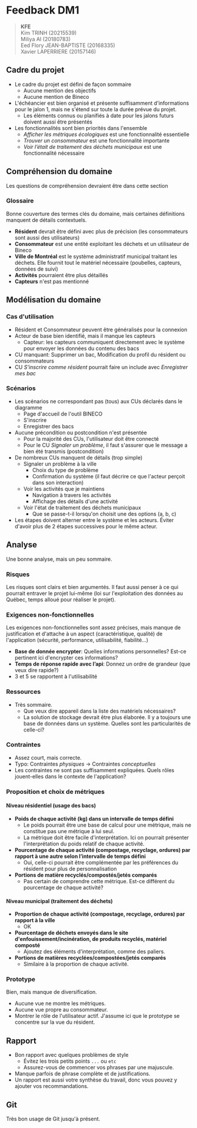 # Feedback DM1

> **KFE**  
> Kim TRINH (20215539)  
> Miliya AI (20180783)  
> Eed Flory JEAN-BAPTISTE (20168335)  
> Xavier LAPERRIERE (20157146)  

## Cadre du projet

- Le cadre du projet est défini de façon sommaire
  - Aucune mention des objectifs
  - Aucune mention de Bineco
- L'échéancier est bien organisé et présente suffisamment d'informations pour le jalon 1, mais ne s'étend sur toute la durée prévue du projet.
  - Les éléments connus ou planifiés à date pour les jalons futurs doivent aussi être présentés
- Les fonctionnalités sont bien priorités dans l'ensemble
  - *Afficher les métriques écologiques* est une fonctionnalité essentielle
  - *Trouver un consommateur* est une fonctionnalité importante
  - *Voir l’était de traitement des déchets municipaux* est une fonctionnalité nécessaire

## Compréhension du domaine

Les questions de compréhension devraient être dans cette section

### Glossaire

Bonne couverture des termes clés du domaine, mais certaines définitions manquent de détails contextuels.

- **Résident** devrait être défini avec plus de précision (les consommateurs sont aussi des utilisateurs)
- **Consommateur** est une entité exploitant les déchets et un utilisateur de Bineco
- **Ville de Montréal** est le système administratif municipal traitant les déchets. Elle fournit tout le matériel nécessaire (poubelles, capteurs, données de suivi)
- **Activités** pourraient être plus détaillés
- **Capteurs** n'est pas mentionné

## Modélisation du domaine

### Cas d'utilisation

- Résident et Consommateur peuvent être généralisés pour la connexion
- Acteur de base bien identifié, mais il manque les capteurs
  - Capteur: les capteurs communiquent directement avec le système pour envoyer les données du contenu des bacs
- CU manquant: Supprimer un bac, Modification du profil du résident ou consommateurs
- CU *S'inscrire comme résident* pourrait faire un include avec *Enregistrer mes bac*

### Scénarios

- Les scénarios ne correspondant pas (tous) aux CUs déclarés dans le diagramme
  - Page d'accueil de l'outil BINECO
  - S'inscrire
  - Enregistrer des bacs
- Aucune précondition ou postcondition n'est présentée
  - Pour la majorité des CUs, l'utilisateur doit être connecté
  - Pour le CU *Signaler un problème*, il faut s'assurer que le message a bien été transmis (postcondition)
- De nombreux CUs manquent de détails (trop simple)
  - Signaler un problème à la ville
    - Choix du type de problème
    - Confirmation du système (il faut décrire ce que l'acteur perçoit dans son interaction)
  - Voir les activités que je maintiens
    - Navigation à travers les activités
    - Affichage des détails d'une activité
  - Voir l'état de traitement des déchets municipaux
    - Que se passe-t-il lorsqu'on choisit une des options (a, b, c)
- Les étapes doivent alterner entre le système et les acteurs. Éviter d'avoir plus de 2 étapes successives pour le même acteur.

## Analyse

Une bonne analyse, mais un peu sommaire.

### Risques

Les risques sont clairs et bien argumentés. Il faut aussi penser à ce qui pourrait entraver le projet lui-même (loi sur l'exploitation des données au Québec, temps alloué pour réaliser le projet).

### Exigences non-fonctionnelles

Les exigences non-fonctionnelles sont assez précises, mais manque de justification et d'attache à un aspect (caractéristique, qualité) de l'application (sécurité, performance, utilisabilité, fiabilité...)

- **Base de donnée encrypter**: Quelles informations personnelles? Est-ce pertinent ici d'encrypter ces informations?
- **Temps de réponse rapide avec l’api**: Donnez un ordre de grandeur (que veux dire rapide?)
- 3 et 5 se rapportent à l'utilisabilité

### Ressources

- Très sommaire.
  - Que veux dire appareil dans la liste des matériels nécessaires?
  - La solution de stockage devrait être plus élaborée. Il y a toujours une base de données dans un système. Quelles sont les particularités de celle-ci?

### Contraintes

- Assez court, mais correcte.
- Typo: Contraintes *physiques* -> Contraintes *conceptuelles*
- Les contraintes ne sont pas suffisamment expliquées. Quels rôles jouent-elles dans le contexte de l'application?

### Proposition et choix de métriques

#### Niveau résidentiel (usage des bacs)

- **Poids de chaque activité (kg) dans un intervalle de temps défini**
  - Le poids pourrait être une base de calcul pour une métrique, mais ne constitue pas une métrique à lui seul. 
  - La métrique doit être facile d'interprétation. Ici on pourrait présenter l'interprétation du poids relatif de chaque activité.
- **Pourcentage de chaque activité (compostage, recyclage, ordures) par rapport à une autre selon l’intervalle de temps défini**
  - Oui, celle-ci pourrait être complémentée par les préférences du résident pour plus de personnalisation
- **Portions de matière recyclés/compostés/jetés comparés**
  - Pas certain de comprendre cette métrique. Est-ce différent du pourcentage de chaque activité?

#### Niveau municipal (traitement des déchets)

- **Proportion de chaque activité (compostage, recyclage, ordures) par rapport à la ville**
  - OK
- **Pourcentage de déchets envoyés dans le site d'enfouissement/incinération, de produits recyclés, matériel composté**
  - Ajoutez des éléments d'interprétation, comme des paliers.
- **Portions de matières recyclées/compostées/jetés comparés**
  - Similaire à la proportion de chaque activité.

### Prototype

Bien, mais manque de diversification.

- Aucune vue ne montre les métriques.
- Aucune vue propre au consommateur.
- Montrer le rôle de l'utilisateur actif. J'assume ici que le prototype se concentre sur la vue du résident.

## Rapport

- Bon rapport avec quelques problèmes de style
  - Évitez les trois petits points `...` ou `etc`
  - Assurez-vous de commencer vos phrases par une majuscule.
- Manque parfois de phrase complète et de justifications.
- Un rapport est aussi votre synthèse du travail, donc vous pouvez y ajouter vos recommandations.

## Git

Très bon usage de Git jusqu'à présent.
